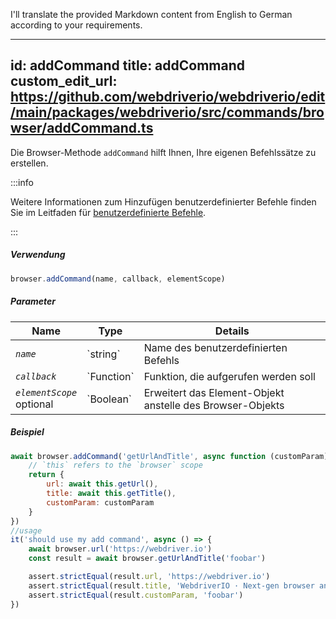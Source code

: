 I'll translate the provided Markdown content from English to German according to your requirements.

---
id: addCommand
title: addCommand
custom_edit_url: https://github.com/webdriverio/webdriverio/edit/main/packages/webdriverio/src/commands/browser/addCommand.ts
---

Die Browser-Methode `addCommand` hilft Ihnen, Ihre eigenen Befehlssätze zu erstellen.

:::info

Weitere Informationen zum Hinzufügen benutzerdefinierter Befehle finden Sie im Leitfaden für [benutzerdefinierte Befehle](/docs/customcommands#adding-custom-commands).

:::

##### Verwendung

```js
browser.addCommand(name, callback, elementScope)
```

##### Parameter

<table>
  <thead>
    <tr>
      <th>Name</th><th>Type</th><th>Details</th>
    </tr>
  </thead>
  <tbody>
    <tr>
      <td><code><var>name</var></code></td>
      <td>`string`</td>
      <td>Name des benutzerdefinierten Befehls</td>
    </tr>
    <tr>
      <td><code><var>callback</var></code></td>
      <td>`Function`</td>
      <td>Funktion, die aufgerufen werden soll</td>
    </tr>
    <tr>
      <td><code><var>elementScope</var></code><br /><span className="label labelWarning">optional</span></td>
      <td>`Boolean`</td>
      <td>Erweitert das Element-Objekt anstelle des Browser-Objekts</td>
    </tr>
  </tbody>
</table>

##### Beispiel

```js title="execute.js"
await browser.addCommand('getUrlAndTitle', async function (customParam) {
    // `this` refers to the `browser` scope
    return {
        url: await this.getUrl(),
        title: await this.getTitle(),
        customParam: customParam
    }
})
//usage
it('should use my add command', async () => {
    await browser.url('https://webdriver.io')
    const result = await browser.getUrlAndTitle('foobar')

    assert.strictEqual(result.url, 'https://webdriver.io')
    assert.strictEqual(result.title, 'WebdriverIO · Next-gen browser and mobile automation test framework for Node.js | WebdriverIO')
    assert.strictEqual(result.customParam, 'foobar')
})
```